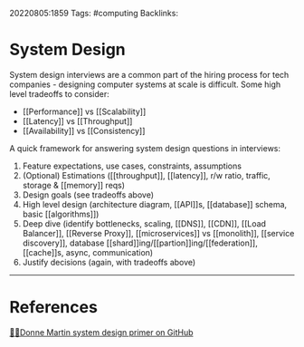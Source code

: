 20220805:1859
Tags: #computing 
Backlinks:
# System Design
System design interviews are a common part of the hiring process for tech companies - designing computer systems at scale is difficult. Some high level tradeoffs to consider:

- [[Performance]] vs [[Scalability]]
- [[Latency]] vs [[Throughput]]
- [[Availability]] vs [[Consistency]]

A quick framework for answering system design questions in interviews:

1. Feature expectations, use cases, constraints, assumptions
2. (Optional) Estimations ([[throughput]], [[latency]], r/w ratio, traffic, storage & [[memory]] reqs)
3. Design goals (see tradeoffs above)
4. High level design (architecture diagram, [[API]]s, [[database]] schema, basic [[algorithms]])
5. Deep dive (identify bottlenecks, scaling, [[DNS]], [[CDN]], [[Load Balancer]], [[Reverse Proxy]], [[microservices]] vs [[monolith]], [[service discovery]], database [[shard]]ing/[[partion]]ing/[[federation]], [[cache]]s, async, communication)
6. Justify decisions (again, with tradeoffs above)

---
# References
[👩‍💻Donne Martin system design primer on GitHub](https://github.com/donnemartin/system-design-primer)